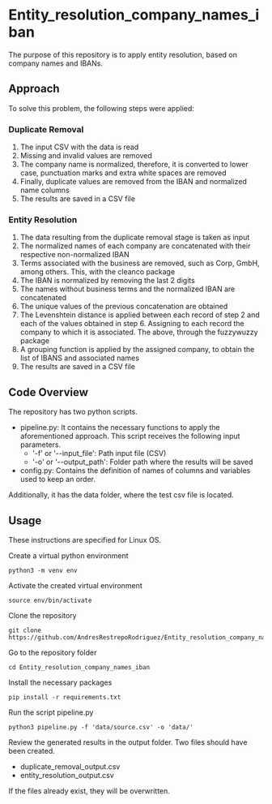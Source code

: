 # Entity_resolution_company_names_iban

The purpose of this repository is to apply entity resolution, based on company names and IBANs.

## Approach
To solve this problem, the following steps were applied:
### Duplicate Removal    
1. The input CSV with the data is read
2. Missing and invalid values are removed
3. The company name is normalized, therefore, it is converted to lower case, punctuation marks and extra white spaces are removed
4. Finally, duplicate values are removed from the IBAN and normalized name columns
5. The results are saved in a CSV file

### Entity Resolution
1. The data resulting from the duplicate removal stage is taken as input
2. The normalized names of each company are concatenated with their respective non-normalized IBAN
3. Terms associated with the business are removed, such as Corp, GmbH, among others. This, with the cleanco package
4. The IBAN is normalized by removing the last 2 digits
5. The names without business terms and the normalized IBAN are concatenated
6. The unique values of the previous concatenation are obtained
7. The Levenshtein distance is applied between each record of step 2 and each of the values obtained in step 6. Assigning to each record the company to which it is associated. The above, through the fuzzywuzzy package
8. A grouping function is applied by the assigned company, to obtain the list of IBANS and associated names
8. The results are saved in a CSV file

## Code Overview
The repository has two python scripts.
- pipeline.py: It contains the necessary functions to apply the aforementioned approach. This script receives the following input parameters.
    - '-f' or '--input_file': Path input file (CSV)
    - '-o' or '--output_path': Folder path where the results will be saved 
- config.py: Contains the definition of names of columns and variables used to keep an order.

Additionally, it has the data folder, where the test csv file is located.

## Usage
These instructions are specified for Linux OS.

Create a virtual python environment
```
python3 -m venv env
```

Activate the created virtual environment
```
source env/bin/activate
```

Clone the repository
```
git clone https://github.com/AndresRestrepoRodriguez/Entity_resolution_company_names_iban.git
```

Go to the repository folder
```
cd Entity_resolution_company_names_iban
```

Install the necessary packages
```
pip install -r requirements.txt
```

Run the script pipeline.py
```
python3 pipeline.py -f 'data/source.csv' -o 'data/'
```

Review the generated results in the output folder. Two files should have been created.
- duplicate_removal_output.csv
- entity_resolution_output.csv

If the files already exist, they will be overwritten.
